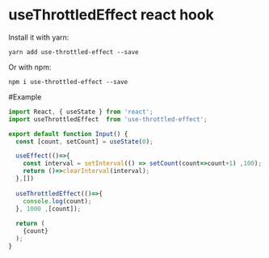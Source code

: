# useThrottledEffect react hook

Install it with yarn:

```
yarn add use-throttled-effect --save
```

Or with npm:

```
npm i use-throttled-effect --save
```

#Example
```javascript
import React, { useState } from 'react';
import useThrottledEffect  from 'use-throttled-effect';

export default function Input() {
  const [count, setCount] = useState(0);

  useEffect(()=>{
    const interval = setInterval(() => setCount(count=>count+1) ,100);
    return ()=>clearInterval(interval);
  },[])
  
  useThrottledEffect(()=>{
    console.log(count);     
  }, 1000 ,[count]);
  
  return (
    {count}
  );
}
```
